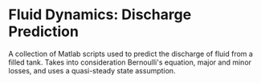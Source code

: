 # Fluid Dynamics: Discharge Prediction
A collection of Matlab scripts used to predict the discharge of fluid from a filled tank. Takes into consideration Bernoulli's equation, major and minor losses, and uses a quasi-steady state assumption.
